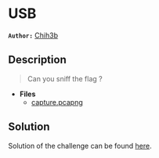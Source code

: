 # USB

**`Author:`** [Chih3b](https://github.com/Ch1h3b)

## Description

> Can you sniff the flag ?





- **Files** 
 	- [capture.pcapng](capture.pcapng)

## Solution
Solution of the challenge can be found [here](solution/).
